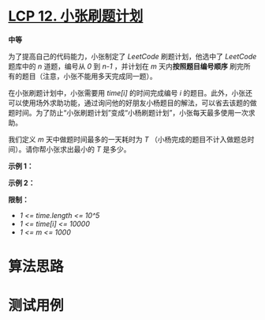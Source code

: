 # [LCP 12. 小张刷题计划][cnTitle]

**中等**

为了提高自己的代码能力，小张制定了  *LeetCode*  刷题计划，他选中了  *LeetCode*  题库中的  *n*  道题，编号从  *0*  到  *n-1* ，并计划在  *m*  天内**按照题目编号顺序** 刷完所有的题目（注意，小张不能用多天完成同一题）。

在小张刷题计划中，小张需要用  *time[i]*  的时间完成编号  *i*  的题目。此外，小张还可以使用场外求助功能，通过询问他的好朋友小杨题目的解法，可以省去该题的做题时间。为了防止“小张刷题计划”变成“小杨刷题计划”，小张每天最多使用一次求助。

我们定义  *m*  天中做题时间最多的一天耗时为  *T* （小杨完成的题目不计入做题总时间）。请你帮小张求出最小的  *T* 是多少。

**示例 1：** 


**示例 2：** 




**限制：** 

-  *1 <= time.length <= 10^5*  
-  *1 <= time[i] <= 10000*  
-  *1 <= m <= 1000* 




# 算法思路

# 测试用例
```
```

[cnTitle]: https://leetcode-cn.com/problems/xiao-zhang-shua-ti-ji-hua/

